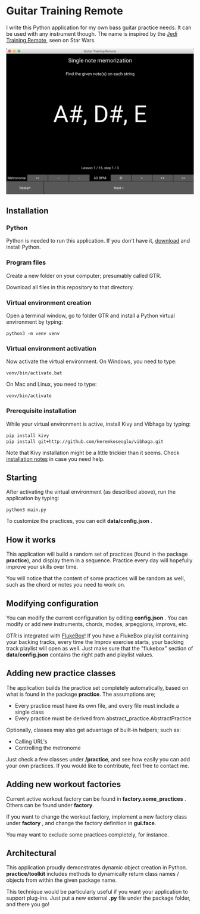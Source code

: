 # Guitar Training Remote

I write this Python application for my own bass guitar practice needs. It can be
used with any instrument though. The name is inspired by the [Jedi Training Remote](https://www.starwars.com/databank/training-remote), seen
on Star Wars.

![GTR](/screenshot.png?raw=true "GTR")

## Installation

### Python

Python is needed to run this application. If you don't have it, [download](https://www.python.org/downloads/) and install Python.

### Program files

Create a new folder on your computer; presumably called GTR.

Download all files in this repository to that directory.

### Virtual environment creation

Open a terminal window, go to folder GTR and install a Python virtual environment by typing:

```
python3 -m venv venv
```

### Virtual environment activation

Now activate the virtual environment. On Windows, you need to type: 

```
venv/bin/activate.bat
```

On Mac and Linux, you need to type:

```
venv/bin/activate
```

### Prerequisite installation

While your virtual environment is active, install Kivy and Vibhaga by typing:

```
pip install kivy
pip install git+http://github.com/keremkoseoglu/vibhaga.git
```

Note that Kivy installation might be a little trickier than it seems. Check [installation notes](https://kivy.org) in case you need help.

## Starting

After activating the virtual environment (as described above), run the application by typing:

```
python3 main.py
```

To customize the practices, you can edit **data/config.json** .

## How it works

This application will build a random set of practices (found in the package
**practice**), and display them in a sequence. Practice every day will 
hopefully improve your skills over time.

You will notice that the content of some practices will be random as
well, such as the chord or notes you need to work on.

## Modifying configuration

You can modify the current configuration by editing **config.json** . You can 
modify or add new instruments, chords, modes, arpeggions, improvs, etc.

GTR is integrated with [FlukeBox](https://github.com/keremkoseoglu/flukebox)! If you have a FlukeBox playlist containing your backing tracks, every time the Improv exercise starts, your backing track playlist will open as well. Just make sure that the "flukebox" section of **data/config.json** contains the right path and playlist values. 

## Adding new practice classes

The application builds the practice set completely automatically, based on
what is found in the package **practice**. The assumptions are;
* Every practice must have its own file, and every file must include a
single class
* Every practice must be derived from abstract_practice.AbstractPractice

Optionally, classes may also get advantage of built-in helpers; such as:
* Calling URL's
* Controlling the metronome

Just check a few classes under **/practice**, and see how easily you can add your own 
practices. If you would like to contribute, feel free to contact me.

## Adding new workout factories

Current active workout factory can be found in **factory.some_practices** .
Others can be found under **factory**. 

If you want to change the workout factory, implement a new factory class
under **factory** , and change the factory definition in **gui.face**.

You may want to exclude some practices completely, for instance.

## Architectural

This application proudly demonstrates dynamic object creation in Python.
**practice/toolkit** includes methods to dynamically return class names / 
objects from within the given package name.

This technique would be particularly useful if you want your application
to support plug-ins. Just put a new external **.py** file under the 
package folder, and there you go!

